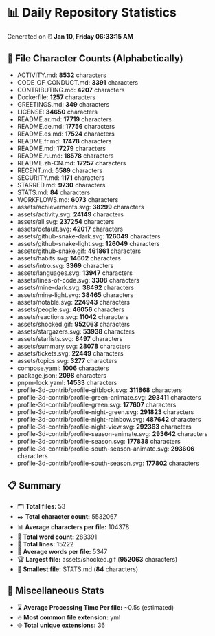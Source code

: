 # 📊 Daily Repository Statistics
Generated on ⏰ **Jan 10, Friday 06:33:15 AM**

## 📂 File Character Counts (Alphabetically)
- ACTIVITY.md: **8532** characters
- CODE_OF_CONDUCT.md: **3391** characters
- CONTRIBUTING.md: **4207** characters
- Dockerfile: **1257** characters
- GREETINGS.md: **349** characters
- LICENSE: **34650** characters
- README.ar.md: **17719** characters
- README.de.md: **17756** characters
- README.es.md: **17524** characters
- README.fr.md: **17478** characters
- README.md: **17279** characters
- README.ru.md: **18578** characters
- README.zh-CN.md: **17257** characters
- RECENT.md: **5589** characters
- SECURITY.md: **1171** characters
- STARRED.md: **9730** characters
- STATS.md: **84** characters
- WORKFLOWS.md: **6073** characters
- assets/achievements.svg: **38299** characters
- assets/activity.svg: **24149** characters
- assets/all.svg: **237254** characters
- assets/default.svg: **42017** characters
- assets/github-snake-dark.svg: **126049** characters
- assets/github-snake-light.svg: **126049** characters
- assets/github-snake.gif: **461861** characters
- assets/habits.svg: **14602** characters
- assets/intro.svg: **3369** characters
- assets/languages.svg: **13947** characters
- assets/lines-of-code.svg: **3308** characters
- assets/mine-dark.svg: **38492** characters
- assets/mine-light.svg: **38465** characters
- assets/notable.svg: **224943** characters
- assets/people.svg: **46056** characters
- assets/reactions.svg: **11042** characters
- assets/shocked.gif: **952063** characters
- assets/stargazers.svg: **53938** characters
- assets/starlists.svg: **8497** characters
- assets/summary.svg: **28078** characters
- assets/tickets.svg: **22449** characters
- assets/topics.svg: **3277** characters
- compose.yaml: **1006** characters
- package.json: **2098** characters
- pnpm-lock.yaml: **14533** characters
- profile-3d-contrib/profile-gitblock.svg: **311868** characters
- profile-3d-contrib/profile-green-animate.svg: **293411** characters
- profile-3d-contrib/profile-green.svg: **177607** characters
- profile-3d-contrib/profile-night-green.svg: **291823** characters
- profile-3d-contrib/profile-night-rainbow.svg: **487642** characters
- profile-3d-contrib/profile-night-view.svg: **292363** characters
- profile-3d-contrib/profile-season-animate.svg: **293642** characters
- profile-3d-contrib/profile-season.svg: **177838** characters
- profile-3d-contrib/profile-south-season-animate.svg: **293606** characters
- profile-3d-contrib/profile-south-season.svg: **177802** characters

## 📋 Summary
- 🗂️ **Total files:** 53
- ✒️ **Total character count:** 5532067
- 📊 **Average characters per file:** 104378
- 📝 **Total word count:** 283391
- 🧾 **Total lines:** 15222
- 📐 **Average words per file:** 5347
- 🏆 **Largest file:** assets/shocked.gif (**952063** characters)
- 🥉 **Smallest file:** STATS.md (**84** characters)

## 🌟 Miscellaneous Stats
- ⌛ **Average Processing Time Per file:** ~0.5s (estimated)
- 🔥 **Most common file extension:** yml
- 🌐 **Total unique extensions:** 36
